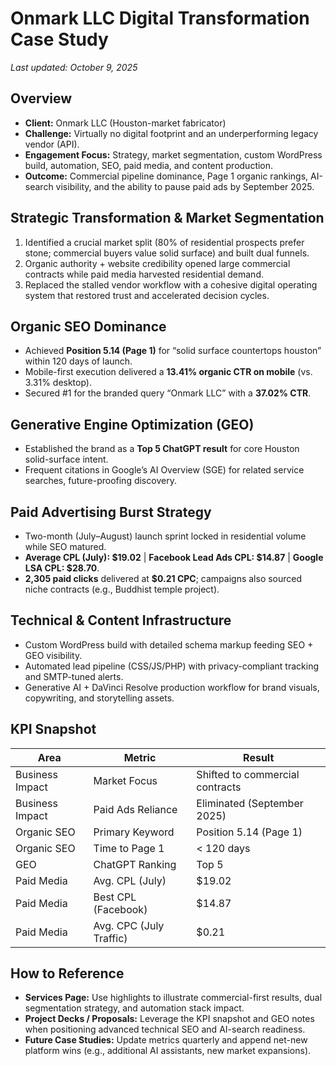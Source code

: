 ﻿# Onmark LLC Digital Transformation Case Study

_Last updated: October 9, 2025_

## Overview
- **Client:** Onmark LLC (Houston-market fabricator)
- **Challenge:** Virtually no digital footprint and an underperforming legacy vendor (API).
- **Engagement Focus:** Strategy, market segmentation, custom WordPress build, automation, SEO, paid media, and content production.
- **Outcome:** Commercial pipeline dominance, Page 1 organic rankings, AI-search visibility, and the ability to pause paid ads by September 2025.

## Strategic Transformation & Market Segmentation
1. Identified a crucial market split (80% of residential prospects prefer stone; commercial buyers value solid surface) and built dual funnels.
2. Organic authority + website credibility opened large commercial contracts while paid media harvested residential demand.
3. Replaced the stalled vendor workflow with a cohesive digital operating system that restored trust and accelerated decision cycles.

## Organic SEO Dominance
- Achieved **Position 5.14 (Page 1)** for “solid surface countertops houston” within 120 days of launch.
- Mobile-first execution delivered a **13.41% organic CTR on mobile** (vs. 3.31% desktop).
- Secured #1 for the branded query “Onmark LLC” with a **37.02% CTR**.

## Generative Engine Optimization (GEO)
- Established the brand as a **Top 5 ChatGPT result** for core Houston solid-surface intent.
- Frequent citations in Google’s AI Overview (SGE) for related service searches, future-proofing discovery.

## Paid Advertising Burst Strategy
- Two-month (July–August) launch sprint locked in residential volume while SEO matured.
- **Average CPL (July): $19.02** | **Facebook Lead Ads CPL: $14.87** | **Google LSA CPL: $28.70**.
- **2,305 paid clicks** delivered at **$0.21 CPC**; campaigns also sourced niche contracts (e.g., Buddhist temple project).

## Technical & Content Infrastructure
- Custom WordPress build with detailed schema markup feeding SEO + GEO visibility.
- Automated lead pipeline (CSS/JS/PHP) with privacy-compliant tracking and SMTP-tuned alerts.
- Generative AI + DaVinci Resolve production workflow for brand visuals, copywriting, and storytelling assets.

## KPI Snapshot
| Area | Metric | Result |
| --- | --- | --- |
| Business Impact | Market Focus | Shifted to commercial contracts |
| Business Impact | Paid Ads Reliance | Eliminated (September 2025) |
| Organic SEO | Primary Keyword | Position 5.14 (Page 1) |
| Organic SEO | Time to Page 1 | &lt; 120 days |
| GEO | ChatGPT Ranking | Top 5 |
| Paid Media | Avg. CPL (July) | $19.02 |
| Paid Media | Best CPL (Facebook) | $14.87 |
| Paid Media | Avg. CPC (July Traffic) | $0.21 |

## How to Reference
- **Services Page:** Use highlights to illustrate commercial-first results, dual segmentation strategy, and automation stack impact.
- **Project Decks / Proposals:** Leverage the KPI snapshot and GEO notes when positioning advanced technical SEO and AI-search readiness.
- **Future Case Studies:** Update metrics quarterly and append net-new platform wins (e.g., additional AI assistants, new market expansions).
